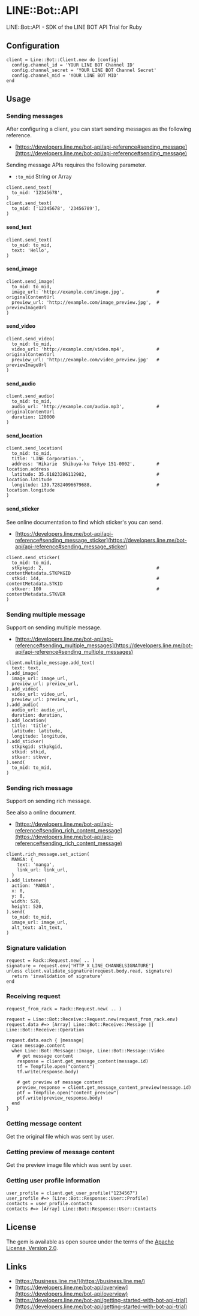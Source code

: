 # LINE::Bot::API

LINE::Bot::API - SDK of the LINE BOT API Trial for Ruby

## Configuration

```
client = Line::Bot::Client.new do |config|
  config.channel_id = 'YOUR LINE BOT Channel ID'
  config.channel_secret = 'YOUR LINE BOT Channel Secret'
  config.channel_mid = 'YOUR LINE BOT MID'
end
```

## Usage

### Sending messages

After configuring a client, you can start sending messages as the following reference.

- [https://developers.line.me/bot-api/api-reference#sending_message](https://developers.line.me/bot-api/api-reference#sending_message)

Sending message APIs requires the following parameter.
- `:to_mid` String or Array

```
client.send_text(
  to_mid: '12345678',
)
client.send_text(
  to_mid: ['12345678', '23456789'],
)
```

#### send_text

```
client.send_text(
  to_mid: to_mid,
  text: 'Hello',
)
```

#### send_image

```
client.send_image(
  to_mid: to_mid,
  image_url: 'http://example.com/image.jpg',            # originalContentUrl
  preview_url: 'http://example.com/image_preview.jpg',  # previewImageUrl
)
```

#### send_video

```
client.send_video(
  to_mid: to_mid,
  video_url: 'http://example.com/video.mp4',            # originalContentUrl
  preview_url: 'http://example.com/video_preview.jpg'   # previewImageUrl
)
```

#### send_audio

```
client.send_audio(
  to_mid: to_mid,
  audio_url: 'http://example.com/audio.mp3',            # originalContentUrl
  duration: 120000
)
```

#### send_location

```
client.send_location(
  to_mid: to_mid,
  title: 'LINE Corporation.',
  address: 'Hikarie  Shibuya-ku Tokyo 151-0002',        # location.address
  latitude: 35.61823286112982,                          # location.latitude
  longitude: 139.72824096679688,                        # location.longitude
)
```

#### send_sticker

See online documentation to find which sticker's you can send.

- [https://developers.line.me/bot-api/api-reference#sending_message_sticker](https://developers.line.me/bot-api/api-reference#sending_message_sticker)

```
client.send_sticker(
  to_mid: to_mid,
  stkpkgid: 2,                                          # contentMetadata.STKPKGID
  stkid: 144,                                           # contentMetadata.STKID
  stkver: 100                                           # contentMetadata.STKVER
)
```

### Sending multiple message

Support on sending multiple message.
- [https://developers.line.me/bot-api/api-reference#sending_multiple_messages](https://developers.line.me/bot-api/api-reference#sending_multiple_messages)

```
client.multiple_message.add_text(
  text: text,
).add_image(
  image_url: image_url,
  preview_url: preview_url,
).add_video(
  video_url: video_url,
  preview_url: preview_url,
).add_audio(
  audio_url: audio_url,
  duration: duration,
).add_location(
  title: 'title',
  latitude: latitude,
  longitude: longitude,
).add_sticker(
  stkpkgid: stkpkgid,
  stkid: stkid,
  stkver: stkver,
).send(
  to_mid: to_mid,
)
```

### Sending rich message

Support on sending rich message.

See also a online document.
- [https://developers.line.me/bot-api/api-reference#sending_rich_content_message](https://developers.line.me/bot-api/api-reference#sending_rich_content_message)

```
client.rich_message.set_action(
  MANGA: {
    text: 'manga',
    link_url: link_url,
  }
).add_listener(
  action: 'MANGA',
  x: 0,
  y: 0,
  width: 520,
  height: 520,
).send(
  to_mid: to_mid,
  image_url: image_url,
  alt_text: alt_text,
)
```

### Signature validation

```
request = Rack::Request.new( .. )
signature = request.env['HTTP_X_LINE_CHANNELSIGNATURE']
unless client.validate_signature(request.body.read, signature)
  return 'invalidation of signature'
end
```

### Receiving request

```
request_from_rack = Rack::Request.new( .. )

request = Line::Bot::Receive::Request.new(request_from_rack.env)
request.data #=> [Array] Line::Bot::Receive::Message || Line::Bot::Receive::Operation

request.data.each { |message|
  case message.content
  when Line::Bot::Message::Image, Line::Bot::Message::Video
    # get message content
    response = client.get_message_content(message.id)
    tf = Tempfile.open("content")
    tf.write(response.body)

    # get preview of message content
    preview_response = client.get_message_content_preview(message.id)
    ptf = Tempfile.open("content_preview")
    ptf.write(preview_response.body)
  end
}
```

### Getting message content

Get the original file which was sent by user.

### Getting preview of message content

Get the preview image file which was sent by user.

### Getting user profile information

```
user_profile = client.get_user_profile("1234567")
user_profile #=> [Line::Bot::Response::User::Profile]
contacts = user_profile.contacts
contacts #=> [Array] Line::Bot::Response::User::Contacts
```

## License

The gem is available as open source under the terms of the [Apache License, Version 2.0](https://opensource.org/licenses/Apache-2.0).

## Links

- [https://business.line.me/](https://business.line.me/)
- [https://developers.line.me/bot-api/overview](https://developers.line.me/bot-api/overview)
- [https://developers.line.me/bot-api/getting-started-with-bot-api-trial](https://developers.line.me/bot-api/getting-started-with-bot-api-trial)

